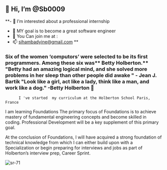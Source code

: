 
##  👋 Hi, I’m @Sb0009 
**- 👀 I’m interested about a professional internship 
- 🌱 MY goal is to become a great software engineer 
- 💞️ You Can join me at :
- 📫 sihambadyine@gmail.com
**

### Six of the women ‘computors’ were selected to be its first programmers. Among these six was** Betty Holberton.** "Betty had an amazing logical mind, and she solved more problems in her sleep than other people did awake " - Jean J. Bartik "Look like a girl, act like a lady, think like a man, and work like a dog." -Betty Holberton  💞️



          I 've started  my curriculum at the Holberton School Paris, France

 I am learning Foundations
The primary focus of Foundations is to achieve mastery of fundamental engineering concepts and become skilled in coding. 
Professional Development will be a key supplement of this primary goal.

At the conclusion of Foundations, I will have acquired a strong foundation of technical knowledge from which I can either build upon with a Specialization
or begin preparing for interviews and jobs as part of Holberton’s interview prep, Career Sprint.                                                                 
                                                     

![sr-71](https://user-images.githubusercontent.com/96126445/152688900-e0dd9dd4-18c5-435e-b524-15b0b28377cb.jpg)



